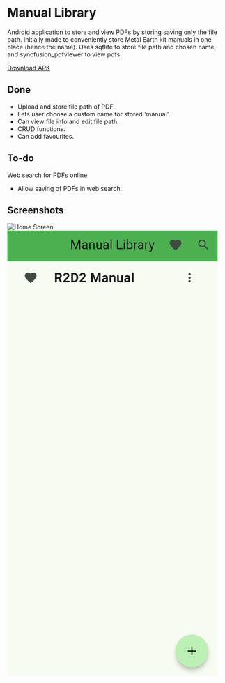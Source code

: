 # Manual Library

Android application to store and view PDFs by storing saving only the file path. Initially made to conveniently store Metal Earth kit manuals in one place (hence the name).
Uses sqflite to store file path and chosen name, and syncfusion_pdfviewer to view pdfs.

[Download APK](https://github.com/brbrar/ManualLibrary/releases)

## Done
- Upload and store file path of PDF.
- Lets user choose a custom name for stored 'manual'.
- Can view file info and edit file path.
- CRUD functions.
- Can add favourites.

## To-do
Web search for PDFs online:
- Allow saving of PDFs in web search.


## Screenshots
![Home Screen](Screenshot1.jpg=20x)
![Favourites Screen](Screenshot2.jpg)
